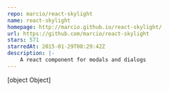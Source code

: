 ```yaml
---
repo: marcio/react-skylight
name: react-skylight
homepage: http://marcio.github.io/react-skylight/
url: https://github.com/marcio/react-skylight
stars: 571
starredAt: 2015-01-29T08:29:42Z
description: |-
    A react component for modals and dialogs
---
```


[object Object]
